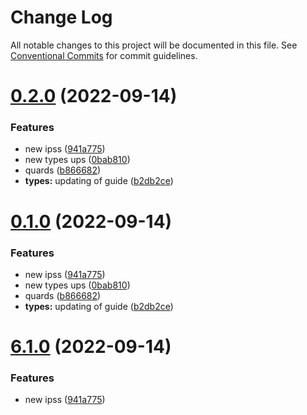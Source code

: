# Change Log

All notable changes to this project will be documented in this file.
See [Conventional Commits](https://conventionalcommits.org) for commit guidelines.

# [0.2.0](https://github.com/koskedk/js-ts-monorepos/compare/v2.0.0...v0.2.0) (2022-09-14)


### Features

* new ipss ([941a775](https://github.com/koskedk/js-ts-monorepos/commit/941a775a650e4f05e5523926dec8a510327c85ae))
* new types ups ([0bab810](https://github.com/koskedk/js-ts-monorepos/commit/0bab810b2361d15853a06c66b724eab2a2fb5cc3))
* quards ([b866682](https://github.com/koskedk/js-ts-monorepos/commit/b866682c8b82cb3714fed57f569c996b76bfa204))
* **types:** updating of guide ([b2db2ce](https://github.com/koskedk/js-ts-monorepos/commit/b2db2ce21970a1f9527082d9c00e981903d09c8c))





# [0.1.0](https://github.com/koskedk/js-ts-monorepos/compare/v2.0.0...v0.1.0) (2022-09-14)


### Features

* new ipss ([941a775](https://github.com/koskedk/js-ts-monorepos/commit/941a775a650e4f05e5523926dec8a510327c85ae))
* new types ups ([0bab810](https://github.com/koskedk/js-ts-monorepos/commit/0bab810b2361d15853a06c66b724eab2a2fb5cc3))
* quards ([b866682](https://github.com/koskedk/js-ts-monorepos/commit/b866682c8b82cb3714fed57f569c996b76bfa204))
* **types:** updating of guide ([b2db2ce](https://github.com/koskedk/js-ts-monorepos/commit/b2db2ce21970a1f9527082d9c00e981903d09c8c))





# [6.1.0](https://github.com/koskedk/js-ts-monorepos/compare/@shlack/types@6.0.0...@shlack/types@6.1.0) (2022-09-14)


### Features

* new ipss ([941a775](https://github.com/koskedk/js-ts-monorepos/commit/941a775a650e4f05e5523926dec8a510327c85ae))
